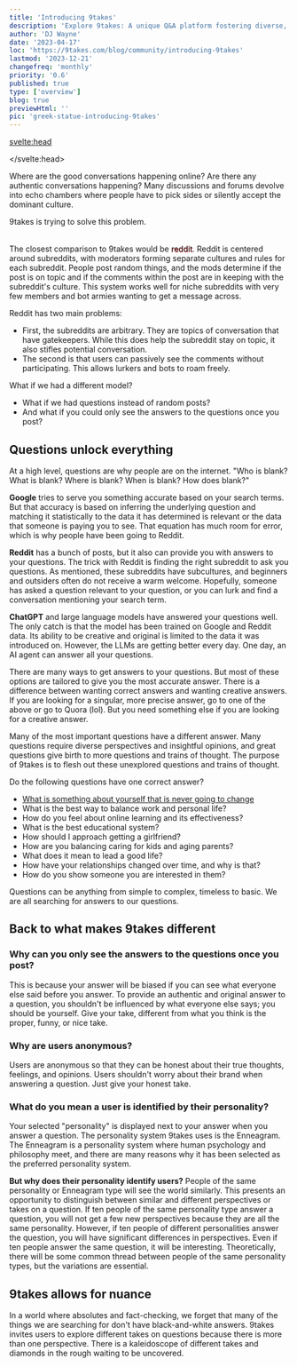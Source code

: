 ```yaml
---
title: 'Introducing 9takes'
description: 'Explore 9takes: A unique Q&A platform fostering diverse, anonymous perspectives inspired by the Enneagram.'
author: 'DJ Wayne'
date: '2023-04-17'
loc: 'https://9takes.com/blog/community/introducing-9takes'
lastmod: '2023-12-21'
changefreq: 'monthly'
priority: '0.6'
published: true
type: ['overview']
blog: true
previewHtml: ''
pic: 'greek-statue-introducing-9takes'
---
```


<svelte:head>

</svelte:head>

<script>
	import  PopCard  from "../../lib/components/atoms/PopCard.svelte";
</script>

<!-- big long panel of people experiencing anger fear and shame -->

<!-- ## Discover the Power of Nine Perspectives -->
<p class="firstLetter">Where are the good conversations happening online? Are there any authentic conversations happening? Many discussions and forums devolve into echo chambers where people have to pick sides or silently accept the dominant culture.<p>

9takes is trying to solve this problem.

<div
	style="display: flex;
    justify-content: center;
	margin: 1rem 0;"
>
 <PopCard
		image={`/blogs/greek-statue-introducing-9takes.webp`}
		showIcon={false}
		tint={false}
		displayText=""
		altText="scenic view of a person working on a computer in the jungle"
		subtext=""
	/>

</div>

The closest comparison to 9takes would be <span style="text-shadow: .5px .5px #E0373C;">reddit</span>. Reddit is centered around subreddits, with moderators forming separate cultures and rules for each subreddit. People post random things, and the mods determine if the post is on topic and if the comments within the post are in keeping with the subreddit's culture. This system works well for niche subreddits with very few members and bot armies wanting to get a message across.

Reddit has two main problems:

- First, the subreddits are arbitrary. They are topics of conversation that have gatekeepers. While this does help the subreddit stay on topic, it also stifles potential conversation.
- The second is that users can passively see the comments without participating. This allows lurkers and bots to roam freely.

What if we had a different model?

- What if we had questions instead of random posts?
- And what if you could only see the answers to the questions once you post?

## Questions unlock everything

At a high level, questions are why people are on the internet. "Who is blank? What is blank? Where is blank? When is blank? How does blank?"

**Google** tries to serve you something accurate based on your search terms. But that accuracy is based on inferring the underlying question and matching it statistically to the data it has determined is relevant or the data that someone is paying you to see. That equation has much room for error, which is why people have been going to Reddit.

**Reddit** has a bunch of posts, but it also can provide you with answers to your questions. The trick with Reddit is finding the right subreddit to ask you questions. As mentioned, these subreddits have subcultures, and beginners and outsiders often do not receive a warm welcome. Hopefully, someone has asked a question relevant to your question, or you can lurk and find a conversation mentioning your search term.

**ChatGPT** and large language models have answered your questions well. The only catch is that the model has been trained on Google and Reddit data. Its ability to be creative and original is limited to the data it was introduced on. However, the LLMs are getting better every day. One day, an AI agent can answer all your questions.

There are many ways to get answers to your questions. But most of these options are tailored to give you the most accurate answer. There is a difference between wanting correct answers and wanting creative answers. If you are looking for a singular, more precise answer, go to one of the above or go to Quora (lol). But you need something else if you are looking for a creative answer.

Many of the most important questions have a different answer. Many questions require diverse perspectives and insightful opinions, and great questions give birth to more questions and trains of thought. The purpose of 9takes is to flesh out these unexplored questions and trains of thought.

Do the following questions have one correct answer?

- <a href="https://9takes.com/questions/something-going-change-yourself">What is something about yourself that is never going to change</a>
- What is the best way to balance work and personal life?
- How do you feel about online learning and its effectiveness?
- What is the best educational system?
- How should I approach getting a girlfriend?
- How are you balancing caring for kids and aging parents?
- What does it mean to lead a good life?
- How have your relationships changed over time, and why is that?
- How do you show someone you are interested in them?

Questions can be anything from simple to complex, timeless to basic. We are all searching for answers to our questions.

## Back to what makes 9takes different

### Why can you only see the answers to the questions once you post?

This is because your answer will be biased if you can see what everyone else said before you answer. To provide an authentic and original answer to a question, you shouldn't be influenced by what everyone else says; you should be yourself. Give your take, different from what you think is the proper, funny, or nice take.

### Why are users anonymous?

Users are anonymous so that they can be honest about their true thoughts, feelings, and opinions. Users shouldn't worry about their brand when answering a question. Just give your honest take.

### What do you mean a user is identified by their personality?

Your selected "personality" is displayed next to your answer when you answer a question. The personality system 9takes uses is the Enneagram. The Enneagram is a personality system where human psychology and philosophy meet, and there are many reasons why it has been selected as the preferred personality system.

**But why does their personality identify users?** People of the same personality or Enneagram type will see the world similarly. This presents an opportunity to distinguish between similar and different perspectives or takes on a question. If ten people of the same personality type answer a question, you will not get a few new perspectives because they are all the same personality. However, if ten people of different personalities answer the question, you will have significant differences in perspectives. Even if ten people answer the same question, it will be interesting. Theoretically, there will be some common thread between people of the same personality types, but the variations are essential.

## 9takes allows for nuance

In a world where absolutes and fact-checking, we forget that many of the things we are searching for don't have black-and-white answers. 9takes invites users to explore different takes on questions because there is more than one perspective. There is a kaleidoscope of different takes and diamonds in the rough waiting to be uncovered.

<!-- But most of our time on the internet is spent searching for the answers to our
However all  -->

<!-- the first step for doing everything. Determining that the world revolved around the sun started out by questioning the status quo

When we search something on google, yes we often type in phrases, but we are asking a questions and looking for answers. "Where is this, how do I that, what is the best blank..." Google tries to serve you something accurate. But that accuracy is based on inferring the underlying question and matching it to statistically relevant data it already has. There is a lot of room for error in that equation and there is so much information that Google doen -->
<!--
Through the prism of the Enneagram's nine unique archetypes, 9takes fosters a dynamic and diverse community that values the richness of individual perspectives. It upholds the idea that every question has not one but many answers, each uniquely tinted by the personality of the respondent.

9takes takes us beyond the binary, into a realm where conversations blossom with authentic voices, unbiased by the opinions of others. Where we can see and appreciate the patterns and divergences in how different personality types approach the same question. In this beautifully intricate tapestry of human connection, every thread matters, every 'take' counts.

Through 9takes, we delve into the nuanced world of human psychology, fostering mutual understanding, inviting personal growth, and cultivating a deeper sense of community. Indeed, it's more than a platform - it's a kaleidoscope of the human experience, each 'take' adding a new dimension to our collective understanding.

Join us on 9takes, where we celebrate the beauty of nuance in every conversation.

Embracing Authenticity: Encouraging Unbiased Responses
Setting 9takes apart is its novel approach to comment visibility. Until you add your voice to the conversation, the thoughts of others remain unseen, encouraging unbiased and authentic responses. In contrast to the echo chambers of many platforms, this innovation prompts users to actively contribute their own unique perspective before exploring the voices of others.

Delving into the Enneagram: Sorting Insights by Personality Type
The second unique facet of 9takes is drawn from the Enneagram's fascinating design - nine distinct personality archetypes. The platform lets you sift through comments filtered by these types, revealing intriguing patterns in thought and behavior. This feature enables connections with those who share similar perspectives while fostering a greater understanding of different viewpoints, reinforcing the sense of an open-minded community.

Harnessing the Power of Nine: 9takes in Today’s Polarized World
9takes takes its name from the Enneagram's nine archetypes, symbolizing the nine perspectives the platform welcomes. In a world torn between right or wrong, us or them, 9takes heralds a unique space for sincere and growth-oriented conversation. Here, no single perspective holds the monopoly of truth - only a spectrum of 'takes' on life's intriguing questions. -->

<!-- people not algorithms decide -->
<!-- would you rather ask chat gpt or poll 100 people -->

<style lang="scss">
</style>
